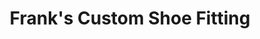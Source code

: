 ---
title: "Frank's Custom Shoe Fitting"
url: /middletown/franks-custom-shoe-fitting/
shop: Schuhe
---